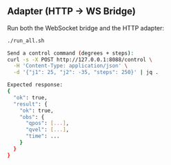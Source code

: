 
## Adapter (HTTP → WS Bridge)

Run both the WebSocket bridge and the HTTP adapter:
```bash
./run_all.sh

Send a control command (degrees + steps):
curl -s -X POST http://127.0.0.1:8088/control \
  -H 'Content-Type: application/json' \
  -d '{"j1": 25, "j2": -35, "steps": 250}' | jq .

Expected response:
{
  "ok": true,
  "result": {
    "ok": true,
    "obs": {
      "qpos": [...],
      "qvel": [...],
      "time": ...
    }
  }
}



